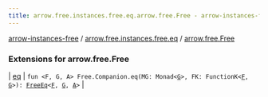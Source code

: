 ```yaml
---
title: arrow.free.instances.free.eq.arrow.free.Free - arrow-instances-free
---
```


[arrow-instances-free](../../index.html) / [arrow.free.instances.free.eq](../index.html) / [arrow.free.Free](./index.html)

### Extensions for arrow.free.Free

| [eq](eq.html) | `fun <F, G, A> Free.Companion.eq(MG: Monad<`[`G`](eq.html#G)`>, FK: FunctionK<`[`F`](eq.html#F)`, `[`G`](eq.html#G)`>): `[`FreeEq`](../../arrow.free.instances/-free-eq/index.html)`<`[`F`](eq.html#F)`, `[`G`](eq.html#G)`, `[`A`](eq.html#A)`>` |


